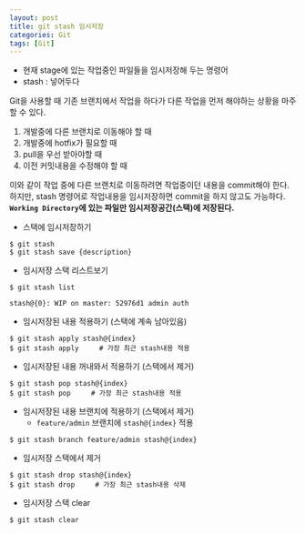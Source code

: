 ```yaml
---
layout: post
title: git stash 임시저장
categories: Git
tags: [Git]
---
```

- 현재 stage에 있는 작업중인 파일들을 임시저장해 두는 명령어
- stash : 넣어두다

Git을 사용할 때 기존 브랜치에서 작업을 하다가 다른 작업을 먼저 해야하는 상황을 마주할 수 있다.  
1. 개발중에 다른 브랜치로 이동해야 할 때 
2. 개발중에 hotfix가 필요할 때
3. pull을 우선 받아야할 때
4. 이전 커밋내용을 수정해야 할 때 

이와 같이 작업 중에 다른 브랜치로 이동하려면 작업중이던 내용을 commit해야 한다.    
하지만, stash 명령어로 작업내용을 임시저장하면 commit을 하지 않고도 가능하다.  
**`Working Directory`에 있는 파일만 임시저장공간(스택)에 저장된다.**

- 스택에 임시저장하기

```git
$ git stash
$ git stash save {description}
```

- 임시저장 스택 리스트보기

```git
$ git stash list

stash@{0}: WIP on master: 52976d1 admin auth
```

- 임시저장된 내용 적용하기 (스택에 계속 남아있음)

```git
$ git stash apply stash@{index}
$ git stash apply     # 가장 최근 stash내용 적용
```

- 임시저장된 내용 꺼내와서 적용하기 (스택에서 제거)

```git
$ git stash pop stash@{index}
$ git stash pop     # 가장 최근 stash내용 적용
```

- 임시저장된 내용 브랜치에 적용하기 (스택에서 제거)
  - `feature/admin` 브랜치에 `stash@{index}` 적용

```git
$ git stash branch feature/admin stash@{index}
```

- 임시저장 스택에서 제거

```git
$ git stash drop stash@{index}
$ git stash drop     # 가장 최근 stash내용 삭제
```

- 임시저장 스택 clear

```git
$ git stash clear
```